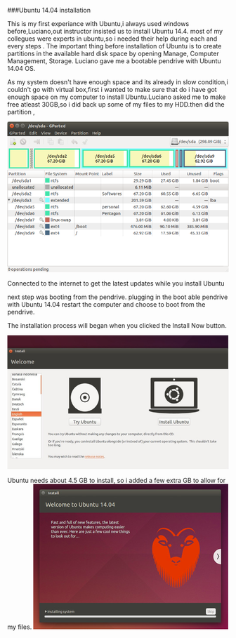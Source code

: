 
###Ubuntu 14.04 installation

This is my first experiance with Ubuntu,i always used windows before,Luciano,out instructor insisted us to install Ubuntu 14.4. most of my collegues were experts in ubuntu,so i needed their help during each and every steps . The important thing before installation of Ubuntu is to create partitions in the available hard disk space by opening Manage, Computer Management, Storage. Luciano gave me a bootable pendrive with Ubuntu 14.04 OS.

As my system doesn't have enough space and its already in slow condition,i couldn't go with virtual box,first i wanted to make sure that do i have got enough space on my computer to install Ubuntu.Luciano asked me to make free atleast 30GB,so i did back up some of my files to my HDD.then did the partition ,



![](img/partition.png)

Connected to the internet to get the latest updates while you install Ubuntu

next step was booting from the pendrive. plugging in the boot able pendrive with Ubuntu 14.04 restart the computer and choose to boot from the pendrive. 

 The installation process will began when you clicked the Install Now button.
 
![](img/ubuntu.png)

Ubuntu needs about 4.5 GB to install, so i added a few extra GB to allow for my files.
![](img/install.png)